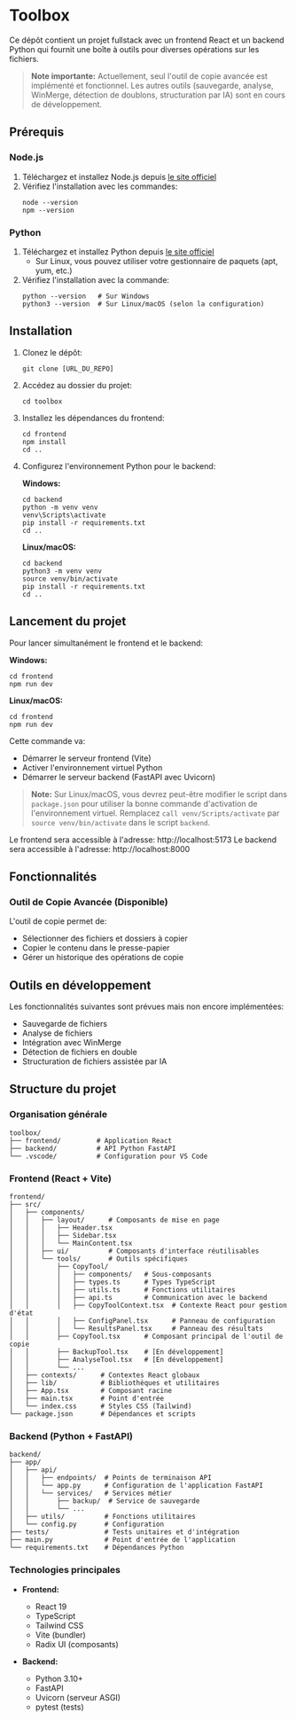 # Toolbox

Ce dépôt contient un projet fullstack avec un frontend React et un backend Python qui fournit une boîte à outils pour diverses opérations sur les fichiers.

> **Note importante:** Actuellement, seul l'outil de copie avancée est implémenté et fonctionnel. Les autres outils (sauvegarde, analyse, WinMerge, détection de doublons, structuration par IA) sont en cours de développement.

## Prérequis

### Node.js

1. Téléchargez et installez Node.js depuis [le site officiel](https://nodejs.org/)
2. Vérifiez l'installation avec les commandes:
   ```
   node --version
   npm --version
   ```

### Python

1. Téléchargez et installez Python depuis [le site officiel](https://www.python.org/downloads/)
   - Sur Linux, vous pouvez utiliser votre gestionnaire de paquets (apt, yum, etc.)
2. Vérifiez l'installation avec la commande:
   ```
   python --version   # Sur Windows
   python3 --version  # Sur Linux/macOS (selon la configuration)
   ```

## Installation

1. Clonez le dépôt:
   ```
   git clone [URL_DU_REPO]
   ```

2. Accédez au dossier du projet:
   ```
   cd toolbox
   ```

3. Installez les dépendances du frontend:
   ```
   cd frontend
   npm install
   cd ..
   ```

4. Configurez l'environnement Python pour le backend:
   
   **Windows:**
   ```
   cd backend
   python -m venv venv
   venv\Scripts\activate
   pip install -r requirements.txt
   cd ..
   ```
   
   **Linux/macOS:**
   ```
   cd backend
   python3 -m venv venv
   source venv/bin/activate
   pip install -r requirements.txt
   cd ..
   ```

## Lancement du projet

Pour lancer simultanément le frontend et le backend:

**Windows:**
```
cd frontend
npm run dev
```

**Linux/macOS:**
```
cd frontend
npm run dev
```

Cette commande va:
- Démarrer le serveur frontend (Vite)
- Activer l'environnement virtuel Python
- Démarrer le serveur backend (FastAPI avec Uvicorn)

> **Note:** Sur Linux/macOS, vous devrez peut-être modifier le script dans `package.json` pour utiliser la bonne commande d'activation de l'environnement virtuel. Remplacez `call venv/Scripts/activate` par `source venv/bin/activate` dans le script `backend`.

Le frontend sera accessible à l'adresse: http://localhost:5173
Le backend sera accessible à l'adresse: http://localhost:8000

## Fonctionnalités

### Outil de Copie Avancée (Disponible)

L'outil de copie permet de:
- Sélectionner des fichiers et dossiers à copier
- Copier le contenu dans le presse-papier
- Gérer un historique des opérations de copie

## Outils en développement

Les fonctionnalités suivantes sont prévues mais non encore implémentées:
- Sauvegarde de fichiers
- Analyse de fichiers
- Intégration avec WinMerge
- Détection de fichiers en double
- Structuration de fichiers assistée par IA

## Structure du projet

### Organisation générale

```
toolbox/
├── frontend/         # Application React
├── backend/          # API Python FastAPI
└── .vscode/          # Configuration pour VS Code
```

### Frontend (React + Vite)

```
frontend/
├── src/
│   ├── components/
│   │   ├── layout/      # Composants de mise en page
│   │   │   ├── Header.tsx
│   │   │   ├── Sidebar.tsx
│   │   │   └── MainContent.tsx
│   │   ├── ui/          # Composants d'interface réutilisables
│   │   └── tools/       # Outils spécifiques
│   │       ├── CopyTool/
│   │       │   ├── components/   # Sous-composants
│   │       │   ├── types.ts      # Types TypeScript
│   │       │   ├── utils.ts      # Fonctions utilitaires
│   │       │   ├── api.ts        # Communication avec le backend
│   │       │   ├── CopyToolContext.tsx  # Contexte React pour gestion d'état
│   │       │   ├── ConfigPanel.tsx      # Panneau de configuration
│   │       │   └── ResultsPanel.tsx     # Panneau des résultats
│   │       ├── CopyTool.tsx      # Composant principal de l'outil de copie
│   │       ├── BackupTool.tsx    # [En développement]
│   │       ├── AnalyseTool.tsx   # [En développement]
│   │       └── ...
│   ├── contexts/      # Contextes React globaux
│   ├── lib/           # Bibliothèques et utilitaires
│   ├── App.tsx        # Composant racine
│   ├── main.tsx       # Point d'entrée
│   └── index.css      # Styles CSS (Tailwind)
└── package.json       # Dépendances et scripts
```

### Backend (Python + FastAPI)

```
backend/
├── app/
│   ├── api/
│   │   ├── endpoints/  # Points de terminaison API
│   │   └── app.py      # Configuration de l'application FastAPI
│   │   └── services/   # Services métier
│   │       ├── backup/  # Service de sauvegarde
│   │       └── ...
│   ├── utils/          # Fonctions utilitaires
│   └── config.py       # Configuration
├── tests/              # Tests unitaires et d'intégration
├── main.py             # Point d'entrée de l'application
└── requirements.txt    # Dépendances Python
```

### Technologies principales

- **Frontend:**
  - React 19
  - TypeScript
  - Tailwind CSS
  - Vite (bundler)
  - Radix UI (composants)

- **Backend:**
  - Python 3.10+
  - FastAPI
  - Uvicorn (serveur ASGI)
  - pytest (tests) 